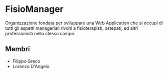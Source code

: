 # FisioManager

Organizzazione fondata per sviluppare una Web Application che si occupi di tutti gli aspetti manageriali rivolti a fisioterapisti, ostepati,
ed altri professionisti nello stesso campo.

## Membri

- Filippo Greco
- Lorenzo D'Angelo
